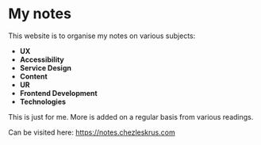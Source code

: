 # My notes
This website is to organise my notes on various subjects:
- **UX**   
- **Accessibility**   
- **Service Design**
- **Content**  
- **UR**   
- **Frontend Development**       
- **Technologies**    

This is just for me. More is added on a regular basis from various readings.

Can be visited here: 
https://notes.chezleskrus.com




